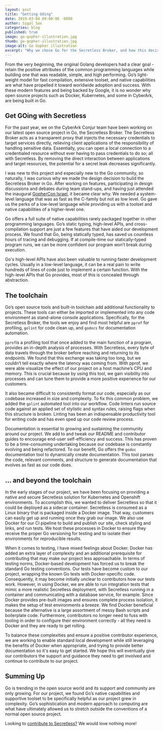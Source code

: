 ```yaml
---
layout: post
title: "Getting GOing"
date: 2019-03-04 09:00:00 -0600
author: Sigal Sax
categories: blog
published: true
image: go-gopher-illustration.jpg
thumb: go-gopher-illustration.jpg
image-alt: Go Gopher illustration
excerpt: "Why we chose Go for the Secretless Broker, and how this decision has impacted our development process."
---
```


From the very beginning, the original Golang developers had a clear goal - retain the positive attributes of the common programming languages while building one that was readable, simple, and high performing. Go’s light-weight model for fast compilation, extensive toolset, and native capabilities are what have propelled it toward worldwide adoption and success.  With these modern features and being backed by Google, it is no wonder why open source projects such as Docker, Kubernetes, and some in CyberArk, are being built in Go.  

## Get GOing with Secretless  

For the past year, we on the CyberArk Conjur team have been working on our latest open source project in Go, the Secretless Broker. The Secretless Broker acts as a transparent proxy that injects the necessary credentials to target services directly, relieving client applications of the responsibility of handling sensitive data. Essentially, you can open a local connection to a credentialed resource without ever having to pass credentials to do so; all with Secretless. By removing the direct interaction between applications and target resources, the potential for a secret leak decreases significantly. 

I was new to this project and especially new to the Go community, so naturally, I was curious why we made the design decision to build the Secretless Broker in Go. After working on features, participating in design discussions and debates during team stand-ups, and having just attended the inaugural [GopherCon Israel](https://www.gophercon.org.il/), it became clear why. We needed a system-level language that was as fast as the C-family but not as low level. Go gave us the perks of a low-level language while providing us with a toolset and native capabilities of a higher-level one.

Go offers a full suite of native capabilities rarely packaged together in other programming languages. Go’s static typing, high-level APIs, and cross-compilation support are just a few features that have aided our development process. We found that Go, being statically typed, has saved us countless hours of tracing and debugging. If at compile-time our statically-typed program runs, we can be more confident our program won’t break during execution.  

Go's high-level APIs have also been valuable to running faster development cycles. Usually in a low-level language, it can be a real pain to write hundreds of lines of code just to implement a certain function. With the high-level APIs that Go provides, most of this is concealed through abstraction.  

## The toolchain 

Go’s open source tools and built-in toolchain add additional functionality to projects. These tools can either be imported or implemented into any code environment as stand-alone console applications. Specifically, for the Secretless Broker, the tools we enjoy and find most helpful are `pprof` for profiling, `golint` for code clean up, and `godocs` for documentation automation. 

`pprof`is a profiling tool that once added to the main function of a program, provides an in-depth analysis of processes. With Secretless, every byte of data travels through the broker before reaching and returning to its endpoints. We found that this exchange was taking too long, but we couldn’t tell exactly where the latency was coming from. With pprof, we were able visualize the effect of our project on a host machine’s CPU and memory. This is crucial because by using this tool, we gain visibility into processes and can tune them to provide a more positive experience for our customers. 

It also became difficult to consistently format our code, especially as our codebase increased in size and complexity. To fix this common problem, we added the `golint` automated tool into our workflow. Code linters run source code against an applied set of stylistic and syntax rules, raising flags when this structure is broken.  Linting has been an indispensable productivity tool for writing code and has even sped up our code review process.  

Documentation is essential to growing and sustaining the community around our project. We add to and tweak our README and contributor guides to encourage end-user self-efficiency and success. This has proven to be a time-consuming undertaking because our codebase is constantly evolving and being refactored. To our benefit, Go offers the `godoc` documentation tool to dynamically create documentation. This tool parses the code, relevant comments, and structure to generate documentation that evolves as fast as our code does. 

## … and beyond the toolchain 

In the early stages of our project, we have been focusing on providing a native and secure Secretless solution for Kubernetes and Openshift environments. To accomplish this, we wanted to deliver Secretless so that it could be deployed as a sidecar container. Secretless is consumed as a Linux binary that is packaged inside a Docker image. That way, customers can easily get up and running once they grab our image. We also use Docker for our CI pipeline to build and publish our site, check styling and links, and run tests. We host these processes in Docker to ensure they receive the proper Go versioning for testing and to isolate their environments for reproducible results. 

When it comes to testing, I have mixed feelings about Docker. Docker has added an extra layer of complexity and an additional prerequisite for contributing that may make our project less approachable. In terms of testing norms, Docker-based development has forced us to break the standard Go testing conventions. Our tests have become custom to our project, wrapping the known Go tests with Docker-specific code. Consequently, it may become initially unclear to contributors how our tests work.  However, in using Docker, we are able to run integration tests that mimic a more realistic Secretless deployment, with Secretless running in a container and communicating with a database service, for example. Since Docker provides pre-built images and ensures complete process isolation, it makes the setup of test environments a breeze. We find Docker beneficial because the alternative is a large assortment of messy Bash scripts and boilerplate code. Furthermore, contributors no longer need to fuss with tooling in order to configure their environment correctly - all they need is Docker and they are ready to get rolling.

To balance these complexities and ensure a positive contributor experience, we are working to enable standard local development while still leveraging the benefits of Docker when appropriate, and trying to provide better documentation so it's easy to get started. We hope this will eventually give our contributors the support and guidance they need to get involved and continue to contribute to our project.

## Summing Up 

Go is trending in the open source world and its support and community are only growing. For our project, we found Go’s native capabilities and supportive toolset to be specifically helpful as our project grew in complexity. Go’s sophistication and modern approach to computing are what have ultimately allowed us to stretch outside the conventions of a normal open source project.  

Looking to [contribute to Secretless?](https://github.com/cyberark/secretless-broker/blob/master/CONTRIBUTING.md) We would love nothing more!  
